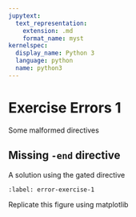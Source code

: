 ```yaml
---
jupytext:
  text_representation:
    extension: .md
    format_name: myst
kernelspec:
  display_name: Python 3
  language: python
  name: python3
---
```


# Exercise Errors 1

Some malformed directives

## Missing `-end` directive

A solution using the gated directive

```{exercise-start}
:label: error-exercise-1
```

Replicate this figure using matplotlib

```{figure} sphx_glr_cohere_001_2_0x.png
```
